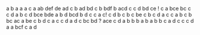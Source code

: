 a
b a
a 
a c
a
ab
def
de ad
c
b
ad bd
c
b
bdf
b
acd
c
c
d
bd ce !
c a
bce
bc
c
c
d
a b
c
d
bce bde
a
b d
bcd
b d
c
c a c!
c d
b c
b
c
be
c
b
c
d
a c
c
a b
c
b
bc ac
a
be
c
b d
c a
c
c
d
a d
c
bc bd ?
ace
c
d a
b
b
b
a b
a b
b
c a
d c
c
c
d
a
a
bcf
c
a
d
